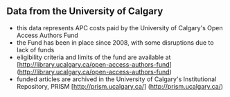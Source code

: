 
## Data from the University of Calgary
- this data represents APC costs paid by the University of Calgary's Open Access Authors Fund
- the Fund has been in place since 2008, with some disruptions due to lack of funds
- eligibility criteria and limits of the fund are available at [http://library.ucalgary.ca/open-access-authors-fund] (http://library.ucalgary.ca/open-access-authors-fund)
- funded articles are archived in the University of Calgary's Institutional Repository, PRISM [http://prism.ucalgary.ca/] (http://prism.ucalgary.ca/)
